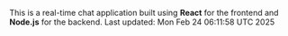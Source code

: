 This is a real-time chat application built using **React** for the frontend and **Node.js** for the backend.
Last updated: Mon Feb 24 06:11:58 UTC 2025
